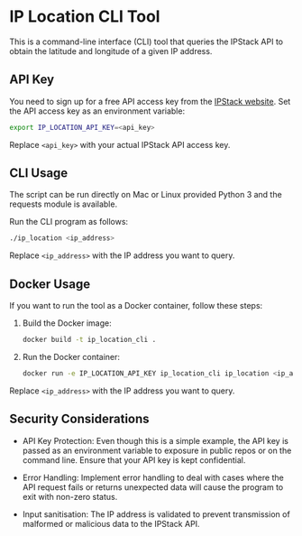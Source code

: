 # IP Location CLI Tool

This is a command-line interface (CLI) tool that queries the IPStack
API to obtain the latitude and longitude of a given IP address.

## API Key

You need to sign up for a free API access key from the [IPStack
website](https://ipstack.com). Set the API access key as an environment
variable:

```bash
export IP_LOCATION_API_KEY=<api_key>
```

Replace `<api_key>` with your actual IPStack API access key.

## CLI Usage

The script can be run directly on Mac or Linux provided Python 3
and the requests module is available.

Run the CLI program as follows:

```bash
./ip_location <ip_address>
```

Replace `<ip_address>` with the IP address you want to query.

## Docker Usage

If you want to run the tool as a Docker container, follow these steps:

1. Build the Docker image:
	```bash
	docker build -t ip_location_cli .
	```

2. Run the Docker container:
	```bash
	docker run -e IP_LOCATION_API_KEY ip_location_cli ip_location <ip_address>
	```
	
Replace `<ip_address>` with the IP address you want to query.


## Security Considerations

* API Key Protection: Even though this is a simple example, the API key
is passed as an environment variable to exposure in public repos or on
the command line.  Ensure that your API key is kept confidential.

* Error Handling: Implement error handling to deal with cases where the
API request fails or returns unexpected data will cause the program to
exit with non-zero status.

* Input sanitisation: The IP address is validated to prevent transmission
of malformed or malicious data to the IPStack API.
